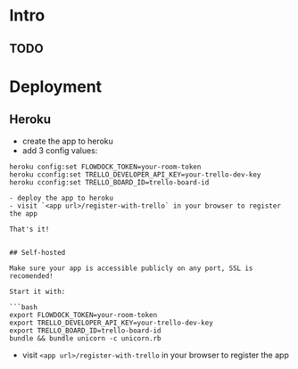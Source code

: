# Intro

## TODO

# Deployment

## Heroku

- create the app to heroku
- add 3 config values:

```
heroku config:set FLOWDOCK_TOKEN=your-room-token
heroku cconfig:set TRELLO_DEVELOPER_API_KEY=your-trello-dev-key
heroku cconfig:set TRELLO_BOARD_ID=trello-board-id

- deploy the app to heroku
- visit `<app url>/register-with-trello` in your browser to register the app

That's it!


## Self-hosted

Make sure your app is accessible publicly on any port, SSL is recomended!

Start it with:

```bash
export FLOWDOCK_TOKEN=your-room-token
export TRELLO_DEVELOPER_API_KEY=your-trello-dev-key
export TRELLO_BOARD_ID=trello-board-id
bundle && bundle unicorn -c unicorn.rb
```
- visit `<app url>/register-with-trello` in your browser to register the app
